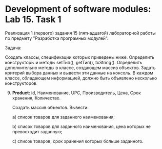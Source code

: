 # Development of software modules: Lab 15. Task 1

Реализация 1 (первого) задания 15 (пятнадцатой) лабораторной работы по предмету "Разработка програмных модулей".

Задача:

Создать классы, спецификации которых приведены ниже.
Определить конструкторы и методы setТип(), getТип(), toString().
Определить дополнительно методы в классе, создающем массив объектов.
Задать критерий выбора данных и вывести эти данные на консоль.
В каждом классе, обладающем информацией, должно быть объявлено несколько конструкторов.

9. **Product**:
   id,
   Наименование,
   UPC,
   Производитель,
   Цена,
   Срок хранения,
   Количество.

   Создать массив объектов.
   Вывести:

   а) список товаров для заданного наименования;

   b) список товаров для заданного наименования, цена которых не превосходит заданную;

   с) список товаров, срок хранения которых больше заданного.